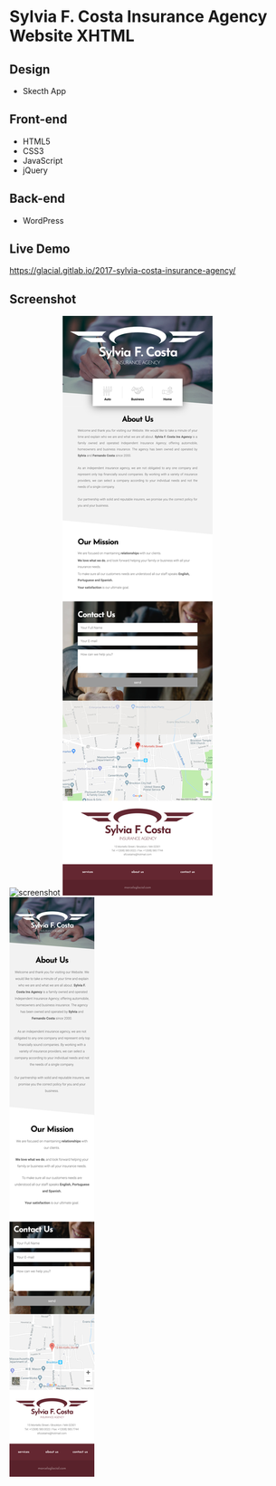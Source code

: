 # Sylvia F. Costa Insurance Agency Website XHTML

## Design

* Skecth App

## Front-end 

* HTML5
* CSS3
* JavaScript
* jQuery

## Back-end

* WordPress

## Live Demo

https://glacial.gitlab.io/2017-sylvia-costa-insurance-agency/

## Screenshot


![screenshot](docs/screenshots/desktop.png) ![screenshot](docs/screenshots/tablet.png) ![screenshot](docs/screenshots/mobile.png)
